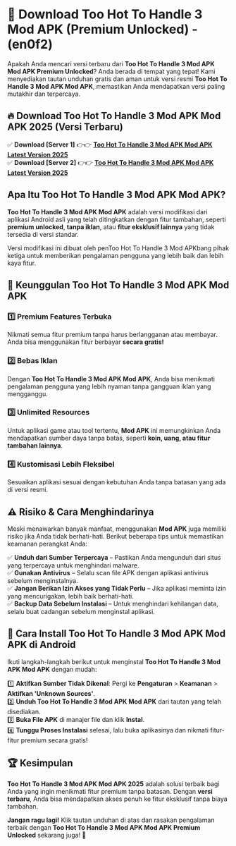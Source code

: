 

# 🎯 Download Too Hot To Handle 3 Mod APK (Premium Unlocked) -  (en0f2) 

Apakah Anda mencari versi terbaru dari **Too Hot To Handle 3 Mod APK Mod APK Premium Unlocked**? Anda berada di tempat yang tepat! Kami menyediakan tautan unduhan gratis dan aman untuk versi resmi **Too Hot To Handle 3 Mod APK Mod APK**, memastikan Anda mendapatkan versi paling mutakhir dan terpercaya.

## 🔥 Download Too Hot To Handle 3 Mod APK Mod APK 2025 (Versi Terbaru)

✅ **Download [Server 1]** 👉👉 [**Too Hot To Handle 3 Mod APK Mod APK Latest Version 2025**](https://apkcomod.com?title=Too_Hot_To_Handle_3_Mod_APK)  
✅ **Download [Server 2]** 👉👉 [**Too Hot To Handle 3 Mod APK Mod APK Latest Version 2025**](https://apkcomod.com?title=Too_Hot_To_Handle_3_Mod_APK)  

## Apa Itu Too Hot To Handle 3 Mod APK Mod APK?

**Too Hot To Handle 3 Mod APK Mod APK** adalah versi modifikasi dari aplikasi Android asli yang telah ditingkatkan dengan fitur tambahan, seperti **premium unlocked**, **tanpa iklan**, atau **fitur eksklusif lainnya** yang tidak tersedia di versi standar.

Versi modifikasi ini dibuat oleh penToo Hot To Handle 3 Mod APKbang pihak ketiga untuk memberikan pengalaman pengguna yang lebih baik dan lebih kaya fitur.

## 🎯 Keunggulan Too Hot To Handle 3 Mod APK Mod APK

### 1️⃣ Premium Features Terbuka
Nikmati semua fitur premium tanpa harus berlangganan atau membayar. Anda bisa menggunakan fitur berbayar **secara gratis!**

### 2️⃣ Bebas Iklan
Dengan **Too Hot To Handle 3 Mod APK Mod APK**, Anda bisa menikmati pengalaman pengguna yang lebih nyaman tanpa gangguan iklan yang mengganggu.

### 3️⃣ Unlimited Resources
Untuk aplikasi game atau tool tertentu, **Mod APK** ini memungkinkan Anda mendapatkan sumber daya tanpa batas, seperti **koin, uang, atau fitur tambahan lainnya**.

### 4️⃣ Kustomisasi Lebih Fleksibel
Sesuaikan aplikasi sesuai dengan kebutuhan Anda tanpa batasan yang ada di versi resmi.

## ⚠️ Risiko & Cara Menghindarinya

Meski menawarkan banyak manfaat, menggunakan **Mod APK** juga memiliki risiko jika Anda tidak berhati-hati. Berikut beberapa tips untuk memastikan keamanan perangkat Anda:

✅ **Unduh dari Sumber Terpercaya** – Pastikan Anda mengunduh dari situs yang terpercaya untuk menghindari malware.  
✅ **Gunakan Antivirus** – Selalu scan file APK dengan aplikasi antivirus sebelum menginstalnya.  
✅ **Jangan Berikan Izin Akses yang Tidak Perlu** – Jika aplikasi meminta izin yang mencurigakan, lebih baik berhati-hati.  
✅ **Backup Data Sebelum Instalasi** – Untuk menghindari kehilangan data, selalu buat cadangan sebelum menginstal aplikasi.

## 📌 Cara Install Too Hot To Handle 3 Mod APK Mod APK di Android

Ikuti langkah-langkah berikut untuk menginstal **Too Hot To Handle 3 Mod APK Mod APK** dengan mudah:

1️⃣ **Aktifkan Sumber Tidak Dikenal**: Pergi ke **Pengaturan** > **Keamanan** > **Aktifkan 'Unknown Sources'**.  
2️⃣ **Unduh Too Hot To Handle 3 Mod APK Mod APK** dari tautan yang telah disediakan.  
3️⃣ **Buka File APK** di manajer file dan klik **Instal**.  
4️⃣ **Tunggu Proses Instalasi** selesai, lalu buka aplikasinya dan nikmati fitur-fitur premium secara gratis!

## 🏆 Kesimpulan

**Too Hot To Handle 3 Mod APK Mod APK 2025** adalah solusi terbaik bagi Anda yang ingin menikmati fitur premium tanpa batasan. Dengan **versi terbaru**, Anda bisa mendapatkan akses penuh ke fitur eksklusif tanpa biaya tambahan.

**Jangan ragu lagi!** Klik tautan unduhan di atas dan rasakan pengalaman terbaik dengan **Too Hot To Handle 3 Mod APK Mod APK Premium Unlocked** sekarang juga! 🚀

